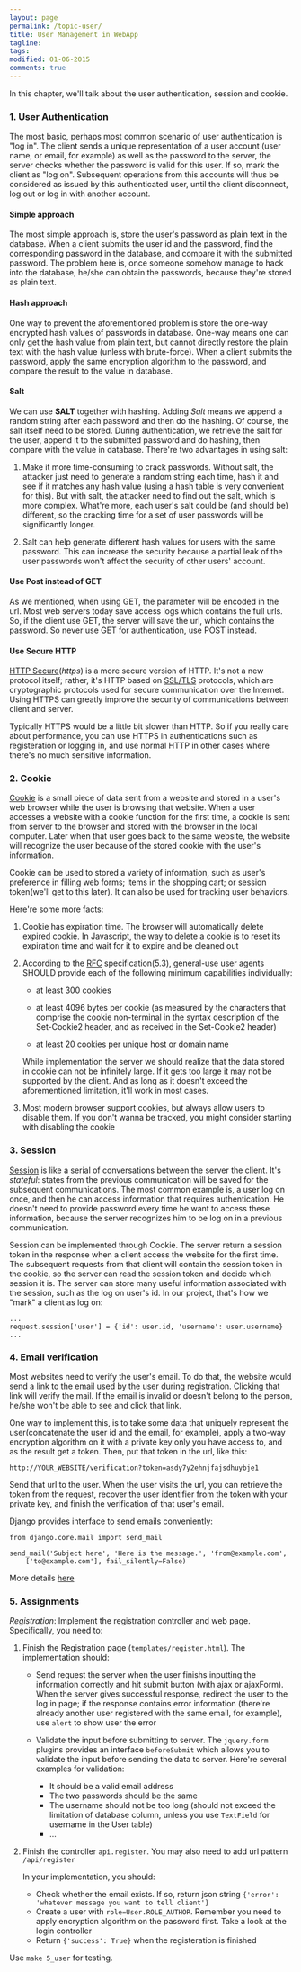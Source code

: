 ```yaml
---
layout: page
permalink: /topic-user/
title: User Management in WebApp
tagline: 
tags: 
modified: 01-06-2015
comments: true
---
```


In this chapter, we'll talk about the user authentication, session and cookie.

### <a id="userauth"></a> 1. User Authentication

The most basic, perhaps most common scenario of user authentication is "log in". The client sends a unique representation of a user account (user name, or email, for example) as well as the password to the server, the server checks whether the password is valid for this user. If so, mark the client as "log on". Subsequent operations from this accounts will thus be considered as issued by this authenticated user, until the client disconnect, log out or log in with another account. 

#### Simple approach

The most simple approach is, store the user's password as plain text in the database. When a client submits the user id and the password, find the corresponding password in the database, and compare it with the submitted password. The problem here is, once someone somehow manage to hack into the database, he/she can obtain the passwords, because they're stored as plain text. 

#### Hash approach

One way to prevent the aforementioned problem is store the one-way encrypted hash values of passwords in database. One-way means one can only get the hash value from plain text, but cannot directly restore the plain text with the hash value (unless with brute-force). When a client submits the password, apply the same encryption algorithm to the password, and compare the result to the value in database. 

#### Salt

We can use **SALT** together with hashing. Adding *Salt* means we append a random string after each password and then do the hashing. Of course, the salt itself need to be stored. During authentication, we retrieve the salt for the user, append it to the submitted password and do hashing, then compare with the value in database. There're two advantages in using salt:

1.  Make it more time-consuming to crack passwords. Without salt, the attacker just need to generate a random string each time, hash it and see if it matches any hash value (using a hash table is very convenient for this). But with salt, the attacker need to find out the salt, which is more complex. What're more, each user's salt could be (and should be) different, so the cracking time for a set of user passwords will be significantly longer. 

2.  Salt can help generate different hash values for users with the same password. This can increase the security because a partial leak of the user passwords won't affect the security of other users' account. 

#### Use Post instead of GET

As we mentioned, when using GET, the parameter will be encoded in the url. Most web servers today save access logs which contains the full urls. So, if the client use GET, the server will save the url, which contains the password. So never use GET for authentication, use POST instead.

#### Use Secure HTTP

[HTTP Secure](http://en.wikipedia.org/wiki/HTTP_Secure)(*https*) is a more secure version of HTTP. It's not a new protocol itself; rather, it's HTTP based on [SSL/TLS](http://en.wikipedia.org/wiki/Transport_Layer_Security) protocols, which are cryptographic protocols used for secure communication over the Internet. Using HTTPS can greatly improve the security of communications between client and server.

Typically HTTPS would be a little bit slower than HTTP. So if you really care about performance, you can use HTTPS in authentications such as registeration or logging in, and use normal HTTP in other cases where there's no much sensitive information.

### <a id="cookie"></a> 2. Cookie

[Cookie](http://en.wikipedia.org/wiki/HTTP_cookie) is a small piece of data sent from a website and stored in a user's web browser while the user is browsing that website. When a user accesses a website with a cookie function for the first time, a cookie is sent from server to the browser and stored with the browser in the local computer. Later when that user goes back to the same website, the website will recognize the user because of the stored cookie with the user's information. 

Cookie can be used to stored a variety of information, such as user's preference in filling web forms; items in the shopping cart; or session token(we'll get to this later). It can also be used for tracking user behaviors.

Here're some more facts:

1.  Cookie has expiration time. The browser will automatically delete expired cookie. In Javascript, the way to delete a cookie is to reset its expiration time and wait for it to expire and be cleaned out

2.  According to the [RFC](http://www.ietf.org/rfc/rfc2965.txt) specification(5.3), general-use user agents SHOULD provide each of the following minimum capabilities individually:

	*   at least 300 cookies

    *   at least 4096 bytes per cookie (as measured by the characters that comprise the cookie non-terminal in the syntax description of the Set-Cookie2 header, and as received in the Set-Cookie2 header)

    *   at least 20 cookies per unique host or domain name

    While implementation the server we should realize that the data stored in cookie can not be infinitely large. If it gets too large it may not be supported by the client. And as long as it doesn't exceed the aforementioned limitation, it'll work in most cases. 

3.  Most modern browser support cookies, but always allow users to disable them. If you don't wanna be tracked, you might consider starting with disabling the cookie

### <a id="session"></a> 3. Session

[Session](http://en.wikipedia.org/wiki/Session_%28computer_science%29) is like a serial of conversations between the server the client. It's *stateful*: states from the previous communication will be saved for the subsequent communications. The most common example is, a user log on once, and then he can access information that requires authentication. He doesn't need to provide password every time he want to access these information, because the server recognizes him to be log on in a previous communication. 

Session can be implemented through Cookie. The server return a session token in the response when a client access the website for the first time. The subsequent requests from that client will contain the session token in the cookie, so the server can read the session token and decide which session it is. The server can store many useful information associated with the session, such as the log on user's id. In our project, that's how we "mark" a client as log on:

	...
	request.session['user'] = {'id': user.id, 'username': user.username}
	...

### <a id="emailveri"></a> 4. Email verification

Most websites need to verify the user's email. To do that, the website would send a link to the email used by the user during registration. Clicking that link will verify the mail. If the email is invalid or doesn't belong to the person, he/she won't be able to see and click that link. 

One way to implement this, is to take some data that uniquely represent the user(concatenate the user id and the email, for example), apply a two-way encryption algorithm on it with a private key only you have access to, and as the result get a token. Then, put that token in the url, like this:

	http://YOUR_WEBSITE/verification?token=asdy7y2ehnjfajsdhuybje1

Send that url to the user. When the user visits the url, you can retrieve the token from the request, recover the user identifier from the token with your private key, and finish the verification of that user's email.

Django provides interface to send emails conveniently:

	from django.core.mail import send_mail

	send_mail('Subject here', 'Here is the message.', 'from@example.com',
	    ['to@example.com'], fail_silently=False)

More details [here](https://docs.djangoproject.com/en/1.7/topics/email/)

### <a id="asm"></a> 5. Assignments

*Registration*: Implement the registration controller and web page. Specifically, you need to:

1.  Finish the Registration page (<code>templates/register.html</code>). The implementation should:

	*   Send request the server when the user finishs inputting the information correctly and hit submit button (with ajax or ajaxForm). When the server gives successful response, redirect the user to the log in page; if the response contains error information (there're already another user registered with the same email, for example), use <code>alert</code> to show user the error

	*   Validate the input before submitting to server. The <code>jquery.form</code> plugins provides an interface <code>beforeSubmit</code> which allows you to validate the input before sending the data to server. Here're several examples for validation:

		*   It should be a valid email address
		*   The two passwords should be the same
		*   The username should not be too long (should not exceed the limitation of database column, unless you use <code>TextField</code> for username in the User table)
		*   ...
	
2.  Finish the controller <code>api.register</code>. You may also need to add url pattern <code>/api/register</code>
	
	In your implementation, you should:

	*   Check whether the email exists. If so, return json string <code>{'error': 'whatever message you want to tell client'}</code>
	*   Create a user with <code>role=User.ROLE_AUTHOR</code>. Remember you need to apply encryption algorithm on the password first. Take a look at the login controller
	*   Return <code>{'success': True}</code> when the registeration is finished

Use <code>make 5_user</code> for testing.




